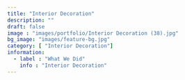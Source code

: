 ```yaml
---
title: "Interior Decoration"
description: ""
draft: false
image : "images/portfolio/Interior Decoration (38).jpg"
bg_image: "images/feature-bg.jpg"
category: [ "Interior Decoration"]
information:
  - label : "What We Did"
    info : "Interior Decoration"
---
```



